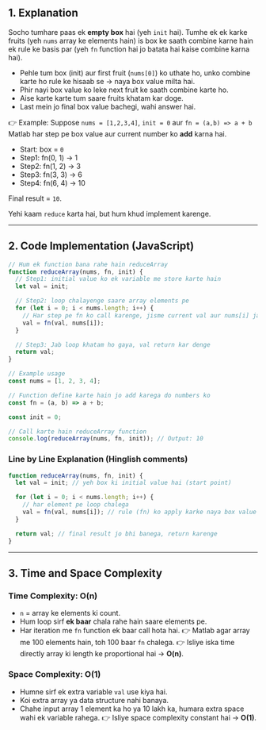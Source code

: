 ## 1. Explanation

Socho tumhare paas ek **empty box** hai (yeh `init` hai).
Tumhe ek ek karke fruits (yeh `nums` array ke elements hain) is box ke saath combine karne hain ek rule ke basis par (yeh `fn` function hai jo batata hai kaise combine karna hai).

- Pehle tum box (init) aur first fruit (`nums[0]`) ko uthate ho, unko combine karte ho rule ke hisaab se → naya box value milta hai.
- Phir nayi box value ko leke next fruit ke saath combine karte ho.
- Aise karte karte tum saare fruits khatam kar doge.
- Last mein jo final box value bachegi, wahi answer hai.

👉 Example:
Suppose `nums = [1,2,3,4]`, `init = 0` aur `fn = (a,b) => a + b`
Matlab har step pe box value aur current number ko **add** karna hai.

- Start: box = `0`
- Step1: fn(0, 1) → 1
- Step2: fn(1, 2) → 3
- Step3: fn(3, 3) → 6
- Step4: fn(6, 4) → 10

Final result = `10`.

Yehi kaam `reduce` karta hai, but hum khud implement karenge.

---

## 2. **Code Implementation (JavaScript)**

```javascript
// Hum ek function bana rahe hain reduceArray
function reduceArray(nums, fn, init) {
  // Step1: initial value ko ek variable me store karte hain
  let val = init;

  // Step2: loop chalayenge saare array elements pe
  for (let i = 0; i < nums.length; i++) {
    // Har step pe fn ko call karenge, jisme current val aur nums[i] jayega
    val = fn(val, nums[i]);
  }

  // Step3: Jab loop khatam ho gaya, val return kar denge
  return val;
}

// Example usage
const nums = [1, 2, 3, 4];

// Function define karte hain jo add karega do numbers ko
const fn = (a, b) => a + b;

const init = 0;

// Call karte hain reduceArray function
console.log(reduceArray(nums, fn, init)); // Output: 10
```

### **Line by Line Explanation (Hinglish comments)**

```javascript
function reduceArray(nums, fn, init) {
  let val = init; // yeh box ki initial value hai (start point)

  for (let i = 0; i < nums.length; i++) {
    // har element pe loop chalega
    val = fn(val, nums[i]); // rule (fn) ko apply karke naya box value banega
  }

  return val; // final result jo bhi banega, return karenge
}
```

---

## 3. **Time and Space Complexity**

### **Time Complexity: O(n)**

- `n` = array ke elements ki count.
- Hum loop sirf **ek baar** chala rahe hain saare elements pe.
- Har iteration me `fn` function ek baar call hota hai.
  👉 Matlab agar array me 100 elements hain, toh 100 baar `fn` chalega.
  👉 Isliye iska time directly array ki length ke proportional hai → **O(n)**.

### **Space Complexity: O(1)**

- Humne sirf ek extra variable `val` use kiya hai.
- Koi extra array ya data structure nahi banaya.
- Chahe input array 1 element ka ho ya 10 lakh ka, humara extra space wahi ek variable rahega.
  👉 Isliye space complexity constant hai → **O(1)**.
